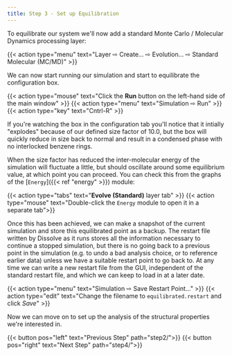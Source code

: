 ```yaml
---
title: Step 3 - Set up Equilibration
---
```



To equilibrate our system we'll now add a standard Monte Carlo / Molecular Dynamics processing layer:

{{< action type="menu" text="Layer &#8680; Create... &#8680; Evolution... &#8680; Standard Molecular (MC/MD)" >}}


We can now start running our simulation and start to equilibrate the configuration box.

{{< action type="mouse" text="Click the **Run** button on the left-hand side of the main window" >}}
{{< action type="menu" text="Simulation &#8680; Run" >}}
{{< action type="key" text="Cntrl-R" >}}


If you're watching the box in the configuration tab you'll notice that it intially "explodes" because of our defined size factor of 10.0, but the box will quickly reduce in size back to normal and result in a condensed phase with no interlocked benzene rings.

When the size factor has reduced the inter-molecular energy of the simulation will fluctuate a little, but should oscillate around some equilibrium value, at which point you can proceed. You can check this from the graphs of the [`Energy`]({{< ref "energy" >}}) module:

{{< action type="tabs" text="**Evolve (Standard)** layer tab" >}}
{{< action type="mouse" text="Double-click the `Energy` module to open it in a separate tab">}}

Once this has been achieved, we can make a snapshot of the current simulation and store this equilibrated point as a backup. The restart file written by Dissolve as it runs stores all the information necessary to continue a stopped simulation, but there is no going back to a previous point in the simulation (e.g. to undo a bad analysis choice, or to reference earlier data) unless we have a suitable restart point to go back to. At any time we can write a new restart file from the GUI, independent of the standard restart file, and which we can keep to load in at a later date.

{{< action type="menu" text="Simulation &#8680; Save Restart Point..." >}}
{{< action type="edit" text="Change the filename to `equilibrated.restart` and click _Save_" >}}

Now we can move on to set up the analysis of the structural properties we're interested in.

{{< button pos="left" text="Previous Step" path="step2/">}}
{{< button pos="right" text="Next Step" path="step4/">}}
